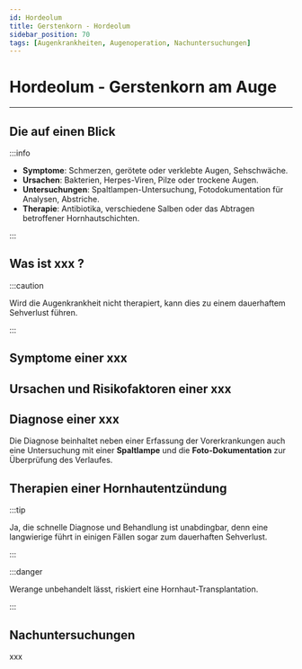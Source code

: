 ```yaml
---
id: Hordeolum
title: Gerstenkorn - Hordeolum
sidebar_position: 70
tags: [Augenkrankheiten, Augenoperation, Nachuntersuchungen]
---
```


# Hordeolum - Gerstenkorn am Auge

------



## Die  auf einen Blick

:::info

- **Symptome**: Schmerzen, gerötete oder verklebte Augen, Sehschwäche.
- **Ursachen**: Bakterien, Herpes-Viren, Pilze oder trockene Augen.
- **Untersuchungen**: Spaltlampen-Untersuchung, Fotodokumentation für Analysen, Abstriche.
- **Therapie**: Antibiotika, verschiedene Salben oder das Abtragen betroffener Hornhautschichten.

:::

## Was ist xxx ?



:::caution

Wird die Augenkrankheit nicht therapiert, kann dies zu einem dauerhaftem Sehverlust führen.

:::

## Symptome einer xxx





## Ursachen und Risikofaktoren einer xxx



## Diagnose einer xxx

Die Diagnose beinhaltet neben einer Erfassung der Vorerkrankungen auch eine Untersuchung mit einer **Spaltlampe** und die **Foto-Dokumentation** zur Überprüfung des Verlaufes. 



## Therapien einer Hornhautentzündung

:::tip

Ja, die schnelle Diagnose und Behandlung ist unabdingbar, denn eine langwierige führt in einigen Fällen sogar zum dauerhaften Sehverlust. 

:::



:::danger

Werange unbehandelt lässt, riskiert eine Hornhaut-Transplantation.

:::



## Nachuntersuchungen 

xxx
